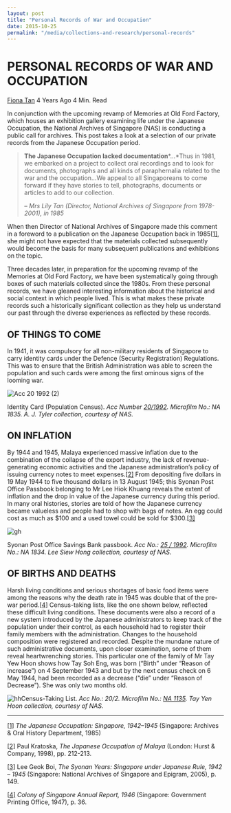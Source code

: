 ```yaml
---
layout: post
title: "Personal Records of War and Occupation"
date: 2015-10-25
permalink: "/media/collections-and-research/personal-records"
---
```


# PERSONAL RECORDS OF WAR AND OCCUPATION

[Fiona Tan](http://www.nas.gov.sg/blogs/offtherecord/author/nlstlp/) 4 Years Ago 4 Min. Read

In conjunction with the upcoming revamp of Memories at Old Ford Factory, which houses an exhibition gallery examining life under the Japanese Occupation, the National Archives of Singapore (NAS) is conducting a public call for archives. This post takes a look at a selection of our private records from the Japanese Occupation period.

> **The Japanese Occupation lacked documentation***…*Thus in 1981, we embarked on a project to collect oral recordings and to look for documents, photographs and all kinds of paraphernalia related to the war and the occupation…We appeal to all Singaporeans to come forward if they have stories to tell, photographs, documents or articles to add to our collection.
>
> *– Mrs Lily Tan (Director, National Archives of Singapore from 1978-2001), in 1985*

When then Director of National Archives of Singapore made this comment in a foreword to a publication on the Japanese Occupation back in 1985[[1\]](http://www.nas.gov.sg/blogs/offtherecord/personal-records-of-war-and-occupation/#_ftn1), she might not have expected that the materials collected subsequently would become the basis for many subsequent publications and exhibitions on the topic.

Three decades later, in preparation for the upcoming revamp of the Memories at Old Ford Factory, we have been systematically going through boxes of such materials collected since the 1980s. From these personal records, we have gleaned interesting information about the historical and social context in which people lived. This is what makes these private records such a historically significant collection as they help us understand our past through the diverse experiences as reflected by these records.

## **OF THINGS TO COME**

In 1941, it was compulsory for all non-military residents of Singapore to carry identity cards under the Defence (Security Registration) Regulations. This was to ensure that the British Administration was able to screen the population and such cards were among the first ominous signs of the looming war.

![Acc 20 1992 (2)](http://www.nas.gov.sg/blogs/offtherecord/wp-content/uploads/2016/03/Acc-20-1992-2.jpg)  

Identity Card (Population Census). *Acc Number [20/1992](http://www.nas.gov.sg/archivesonline/private_records/record-details/dd2a0830-115b-11e3-83d5-0050568939ad). Microfilm No.: NA 1835. A. J. Tyler collection, courtesy of NAS.*

 

## **ON INFLATION**

By 1944 and 1945, Malaya experienced massive inflation due to the combination of the collapse of the export industry, the lack of revenue-generating economic activities and the Japanese administration’s policy of issuing currency notes to meet expenses.[[2\]](http://www.nas.gov.sg/blogs/offtherecord/personal-records-of-war-and-occupation/#_ftn2) From depositing five dollars in 19 May 1944 to five thousand dollars in 13 August 1945; this Syonan Post Office Passbook belonging to Mr Lee Hiok Khuang reveals the extent of inflation and the drop in value of the Japanese currency during this period. In many oral histories, stories are told of how the Japanese currency became valueless and people had to shop with bags of notes. An egg could cost as much as $100 and a used towel could be sold for $300.[[3\]](http://www.nas.gov.sg/blogs/offtherecord/personal-records-of-war-and-occupation/#_ftn3)

![gh](http://www.nas.gov.sg/blogs/offtherecord/wp-content/uploads/2016/03/Acc-25-1992.jpg) 

Syonan Post Office Savings Bank passbook. *Acc No.: [25 / 1992](http://www.nas.gov.sg/archivesonline/private_records/record-details/dfcb1a6e-115b-11e3-83d5-0050568939ad). Microfilm No.: NA 1834. Lee Siew Hong collection, courtesy of NAS.*



 

## **OF BIRTHS AND DEATHS**

Harsh living conditions and serious shortages of basic food items were among the reasons why the death rate in 1945 was double that of the pre-war period.[[4\]](http://www.nas.gov.sg/blogs/offtherecord/personal-records-of-war-and-occupation/#_ftn4) Census-taking lists, like the one shown below, reflected these difficult living conditions. These documents were also a record of a new system introduced by the Japanese administrators to keep track of the population under their control, as each household had to register their family members with the administration. Changes to the household composition were registered and recorded. Despite the mundane nature of such administrative documents, upon closer examination, some of them reveal heartwrenching stories. This particular one of the family of Mr Tay Yew Hoon shows how Tay Soh Eng, was born (“Birth” under “Reason of increase”) on 4 September 1943 and but by the next census check on 6 May 1944, had been recorded as a decrease (“die” under “Reason of Decrease”). She was only two months old.

![hh](http://www.nas.gov.sg/blogs/offtherecord/wp-content/uploads/2016/03/Acc-20-2.jpg)Census-Taking List. *Acc No.: 20/2. Microfilm No.: [NA 1135](http://www.nas.gov.sg/archivesonline/private_records/record-details/dfb545b6-115b-11e3-83d5-0050568939ad). Tay Yen Hoon collection, courtesy of NAS.*

------

[[1\]](http://www.nas.gov.sg/blogs/offtherecord/personal-records-of-war-and-occupation/#_ftnref1) *The Japanese Occupation: Singapore, 1942–1945* (Singapore: Archives & Oral History Department, 1985)

[[2\]](http://www.nas.gov.sg/blogs/offtherecord/personal-records-of-war-and-occupation/#_ftnref2) Paul Kratoska, *The Japanese Occupation of Malaya* (London: Hurst & Company, 1998), pp. 212-213.

[[3\]](http://www.nas.gov.sg/blogs/offtherecord/personal-records-of-war-and-occupation/#_ftnref3) Lee Geok Boi, *The Syonan Years: Singapore under Japanese Rule, 1942 – 1945* (Singapore: National Archives of Singapore and Epigram, 2005), p. 149.

[[4\]](http://www.nas.gov.sg/blogs/offtherecord/personal-records-of-war-and-occupation/#_ftnref4) *Colony of Singapore Annual Report, 1946* (Singapore: Government Printing Office, 1947), p. 36.
